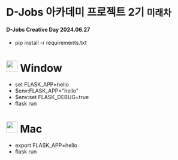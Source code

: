 # D-Jobs 아카데미 프로젝트 2기 `미래차`

#### D-Jobs Creative Day 2024.06.27

- pip install -r requirements.txt


# <image src="https://github.com/twoweeksbro/DJobs/assets/80297362/efb77c68-72c7-4b30-83cd-360be7429362" width="30" height = "30">  Window  
- set FLASK_APP=hello
- $env:FLASK_APP="hello"
- $env:set FLASK_DEBUG=true
- flask run

# <image src="https://github.com/twoweeksbro/DJobs/assets/80297362/d31d861e-61c8-476d-811a-9f1fb429129c" width="30" height = "30"> Mac

- export FLASK_APP=hello
- flask run
